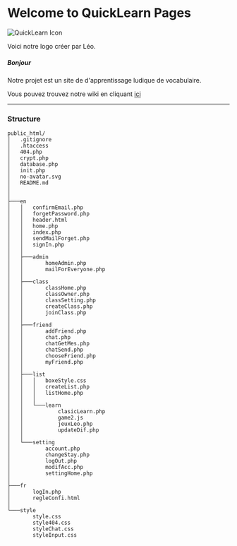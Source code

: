 # Welcome to QuickLearn Pages

![QuickLearn Icon](https://i.ibb.co/99nFZkB/qlmin.png) 

Voici notre logo créer par Léo.


##### Bonjour

Notre projet est un site de d'apprentissage ludique de vocabulaire.

Vous pouvez trouvez notre wiki en cliquant [ici](https://github.com/harrystot/quicklearn/wiki)


--------------
### Structure
```
public_html/
│   .gitignore
│   .htaccess
│   404.php
│   crypt.php
│   database.php
│   init.php
│   no-avatar.svg
│   README.md
│
│
├───en
│   │   confirmEmail.php
│   │   forgetPassword.php
│   │   header.html
│   │   home.php
│   │   index.php
│   │   sendMailForget.php
│   │   signIn.php
│   │
│   ├───admin
│   │       homeAdmin.php
│   │       mailForEveryone.php
│   │
│   ├───class
│   │       classHome.php
│   │       classOwner.php
│   │       classSetting.php
│   │       createClass.php
│   │       joinClass.php
│   │
│   ├───friend
│   │       addFriend.php
│   │       chat.php
│   │       chatGetMes.php
│   │       chatSend.php
│   │       chooseFriend.php
│   │       myFriend.php
│   │
│   ├───list
│   │   │   boxeStyle.css
│   │   │   createList.php
│   │   │   listHome.php
│   │   │
│   │   └───learn
│   │           clasicLearn.php
│   │           game2.js
│   │           jeuxLeo.php
│   │           updateDif.php
│   │
│   └───setting
│           account.php
│           changeStay.php
│           logOut.php
│           modifAcc.php
│           settingHome.php
│
├───fr
│       logIn.php
│       regleConfi.html
│
└───style
        style.css
        style404.css
        styleChat.css
        styleInput.css
```
